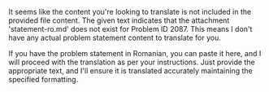 It seems like the content you're looking to translate is not included in the provided file content. The given text indicates that the attachment 'statement-ro.md' does not exist for Problem ID 2087. This means I don't have any actual problem statement content to translate for you.

If you have the problem statement in Romanian, you can paste it here, and I will proceed with the translation as per your instructions. Just provide the appropriate text, and I'll ensure it is translated accurately maintaining the specified formatting.